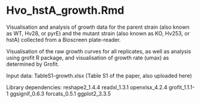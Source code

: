 # Hvo_hstA_growth.Rmd

Visualisation and analysis of growth data for the parent strain (also known as WT, Hv28, or pyrE) and the mutant strain (also known as KO, Hv253, or hstA) collected from a Bioscreen plate-reader. 

Visualisation of the raw growth curves for all replicates, as well as analysis using grofit R package, and visualisation of growth rate (umax) as determined by Grofit.

Input data: TableS1-growth.xlsx (Table S1 of the paper, also uploaded here)

Library dependencies:
reshape2_1.4.4
readxl_1.3.1
openxlsx_4.2.4 
grofit_1.1.1-1
ggsignif_0.6.3
forcats_0.5.1
ggplot2_3.3.5
